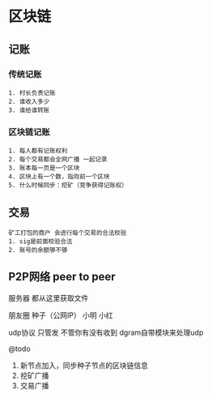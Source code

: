 # 区块链

## 记账

### 传统记账

    1. 村长负责记账
    2. 谁收入多少
    3. 谁给谁转账

### 区块链记账

    1. 每人都有记账权利
    2. 每个交易都会全网广播 一起记录
    3. 账本每一页是一个区块
    4. 区块上有一个数，指向前一个区块
    5. 什么时候同步：挖矿（竞争获得记账权）

## 交易

    矿工打包的商户 会进行每个交易的合法校验
    1. sig是前面校验合法
    2. 账号的余额够不够

## P2P网络  peer to peer

服务器  都从这里获取文件

朋友圈
            种子（公网IP）
小明                        小红

udp协议
只管发 不管你有没有收到
dgram自带模块来处理udp

@todo

1. 新节点加入，同步种子节点的区块链信息
2. 挖矿广播
3. 交易广播

